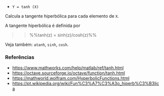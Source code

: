 * `Y = tanh (X)`

Calcula a tangente hiperbólica para cada elemento de `X`.

A tangente hiperbólica é definida por

>> %%tanh(z) = sinh(z)/cosh(z)%%

Veja também: `atanh`, `sinh`, `cosh`.

### Referências

* https://www.mathworks.com/help/matlab/ref/tanh.html
* https://octave.sourceforge.io/octave/function/tanh.html
* https://mathworld.wolfram.com/HyperbolicFunctions.html
* https://pt.wikipedia.org/wiki/Fun%C3%A7%C3%A3o_hiperb%C3%B3lica
